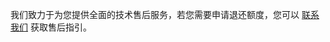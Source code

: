 我们致力于为您提供全面的技术售后服务，若您需要申请退还额度，您可以 [联系我们](https://wpa1.qq.com/woU7pgVc?_type=wpa&qidian=true) 获取售后指引。
